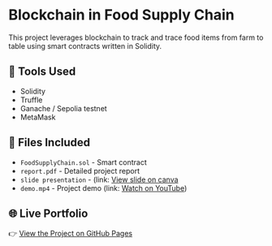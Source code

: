 # Blockchain in Food Supply Chain

This project leverages blockchain to track and trace food items from farm to table using smart contracts written in Solidity.

## 🔧 Tools Used
- Solidity
- Truffle
- Ganache / Sepolia testnet
- MetaMask

## 📁 Files Included
- `FoodSupplyChain.sol` - Smart contract
- `report.pdf` - Detailed project report
- `slide presentation` - (link: [View slide on canva](https://www.canva.com/design/DAGrFqdc01E/DwivaibiWx5GRJefdMOvDA/edit?utm_content=DAGrFqdc01E&utm_campaign=designshare&utm_medium=link2&utm_source=sharebutton)
- `demo.mp4` - Project demo (link: [Watch on YouTube](https://youtu.be/WI-smCSO1pQ))

## 🌐 Live Portfolio
👉 [View the Project on GitHub Pages](https://github.com/ayasofea03/Blockchain-in-Food-SupplyChain)
